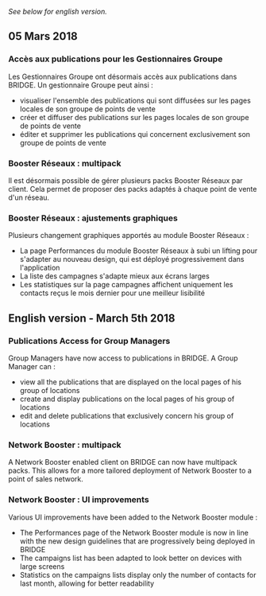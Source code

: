 *See below for english version.*

05 Mars 2018
---

### Accès aux publications pour les Gestionnaires Groupe

Les Gestionnaires Groupe ont désormais accès aux publications dans BRIDGE.
Un gestionnaire Groupe peut ainsi :
* visualiser l'ensemble des publications qui sont diffusées sur les pages locales de son groupe de points de vente
* créer et diffuser des publications sur les pages locales de son groupe de points de vente
* éditer et supprimer les publications qui concernent exclusivement son groupe de points de vente

### Booster Réseaux : multipack

Il est désormais possible de gérer plusieurs packs Booster Réseaux par client. Cela permet de proposer des packs adaptés à chaque point de vente d'un réseau.

### Booster Réseaux : ajustements graphiques

Plusieurs changement graphiques apportés au module Booster Réseaux :
* La page Performances du module Booster Réseaux à subi un lifting pour s'adapter au nouveau design, qui est déployé progressivement dans l'application
* La liste des campagnes s'adapte mieux aux écrans larges
* Les statistiques sur la page campagnes affichent uniquement les contacts reçus le mois dernier pour une meilleur lisibilité


English version - March 5th 2018
---

### Publications Access for Group Managers

Group Managers have now access to publications in BRIDGE.
A Group Manager can :
* view all the publications that are displayed on the local pages of his group of locations
* create and display publications on the local pages of his group of locations
* edit and delete publications that exclusively concern his group of locations

### Network Booster : multipack

A Network Booster enabled client on BRIDGE can now have multipack packs. This allows for a more tailored deployment of Network Booster to a point of sales network.

### Network Booster :  UI improvements

Various UI improvements have been added to the Network Booster module :
* The Performances page of the Network Booster module is now in line with the new design guidelines that are progressively being deployed in BRIDGE
* The campaigns list has been adapted to look better on devices with large screens
* Statistics on the campaigns lists display only the number of contacts for last month, allowing for better readability
